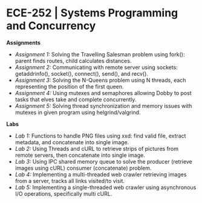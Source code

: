 # ECE-252 | Systems Programming and Concurrency

**Assignments**
* *Assignment 1:* Solving the Travelling Salesman problem using fork(): parent finds routes, child calculates distances.
* *Assignment 2:* Communicating with remote server using sockets: getaddrinfo(), socket(), connect(), send(), and recv().
* *Assignment 3:* Solving the N-Queens problem using N threads, each representing the position of the first queen.
* *Assignment 4:* Using mutexes and semaphores allowing Dobby to post tasks that elves take and complete concurrently.
* *Assignment 5:* Solving thread synchronization and memory issues with mutexes in given program using helgrind/valgrind.

**Labs**
* *Lab 1:* Functions to handle PNG files using xxd: find valid file, extract metadata, and concatenate into single image.
* *Lab 2:* Using Threads and cURL to retrieve strips of pictures from remote servers, then concatenate into single image.
* *Lab 3:* Using IPC shared memory queue to solve the producer (retrieve images using cURL) consumer (concatenate) problem.
* *Lab 4:* Implementing a multi-threaded web crawler retrieving images from a server, tracks all links visited/to visit.
* *Lab 5:* Implementing a single-threaded web crawler using asynchronous I/O operations, specifically multi cURL.
